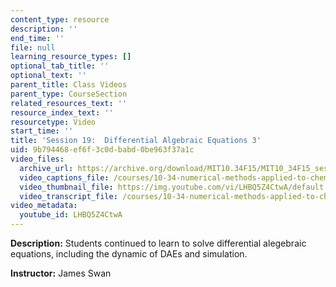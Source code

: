 ```yaml
---
content_type: resource
description: ''
end_time: ''
file: null
learning_resource_types: []
optional_tab_title: ''
optional_text: ''
parent_title: Class Videos
parent_type: CourseSection
related_resources_text: ''
resource_index_text: ''
resourcetype: Video
start_time: ''
title: 'Session 19:  Differential Algebraic Equations 3'
uid: 9b794468-ef6f-3c0d-babd-0be963f37a1c
video_files:
  archive_url: https://archive.org/download/MIT10.34F15/MIT10_34F15_ses19_300k.mp4
  video_captions_file: /courses/10-34-numerical-methods-applied-to-chemical-engineering-fall-2015/c17748bc9a71565997134a651191681c_LHBQ5Z4CtwA.vtt
  video_thumbnail_file: https://img.youtube.com/vi/LHBQ5Z4CtwA/default.jpg
  video_transcript_file: /courses/10-34-numerical-methods-applied-to-chemical-engineering-fall-2015/952579c72077ea093508e6445deb2097_LHBQ5Z4CtwA.pdf
video_metadata:
  youtube_id: LHBQ5Z4CtwA
---
```


**Description:** Students continued to learn to solve differential alegebraic equations, including the dynamic of DAEs and simulation.

**Instructor:** James Swan